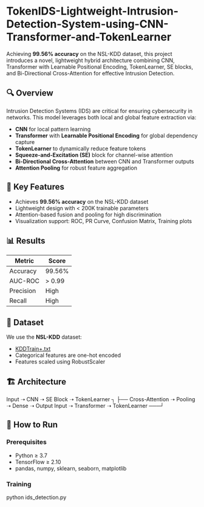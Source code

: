 # TokenIDS-Lightweight-Intrusion-Detection-System-using-CNN-Transformer-and-TokenLearner

Achieving **99.56% accuracy** on the NSL-KDD dataset, this project introduces a novel, lightweight hybrid architecture combining CNN, Transformer with Learnable Positional Encoding, TokenLearner, SE blocks, and Bi-Directional Cross-Attention for effective Intrusion Detection.

## 🔍 Overview

Intrusion Detection Systems (IDS) are critical for ensuring cybersecurity in networks. This model leverages both local and global feature extraction via:
- **CNN** for local pattern learning
- **Transformer** with **Learnable Positional Encoding** for global dependency capture
- **TokenLearner** to dynamically reduce feature tokens
- **Squeeze-and-Excitation (SE)** block for channel-wise attention
- **Bi-Directional Cross-Attention** between CNN and Transformer outputs
- **Attention Pooling** for robust feature aggregation

## 🚀 Key Features
- Achieves **99.56% accuracy** on the NSL-KDD dataset
- Lightweight design with < 200K trainable parameters
- Attention-based fusion and pooling for high discrimination
- Visualization support: ROC, PR Curve, Confusion Matrix, Training plots

## 📊 Results

| Metric        | Score     |
|---------------|-----------|
| Accuracy      | 99.56%    |
| AUC-ROC       | > 0.99    |
| Precision     | High      |
| Recall        | High      |

## 📁 Dataset

We use the **NSL-KDD** dataset:
- [KDDTrain+.txt](https://www.unb.ca/cic/datasets/nsl.html)
- Categorical features are one-hot encoded
- Features scaled using RobustScaler

## 🏗️ Architecture

Input ➝ CNN ➝ SE Block ➝ TokenLearner ┐
├── Cross-Attention ➝ Pooling ➝ Dense ➝ Output
Input ➝ Transformer ➝ TokenLearner ───┘


## 🧪 How to Run

### Prerequisites

- Python ≥ 3.7
- TensorFlow ≥ 2.10
- pandas, numpy, sklearn, seaborn, matplotlib

### Training
python ids_detection.py




